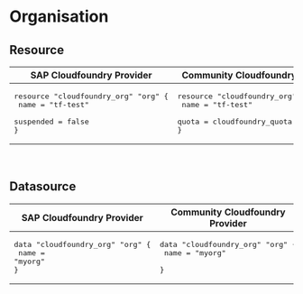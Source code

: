 # Organisation


## Resource




|  SAP Cloudfoundry Provider |Community Cloudfoundry Provider |
| -- | -- |
|  <pre>resource "cloudfoundry_org" "org" {</br>  name      = "tf-test"</br>  suspended = false</br>}</br></pre> |<pre>resource "cloudfoundry_org" "org" {</br>    name = "tf-test"</br>    quota = cloudfoundry_quota.runaway.id</br>}</br></pre> |

<br/>

## Datasource





|  SAP Cloudfoundry Provider | Community Cloudfoundry Provider  |
| -- | -- |
| <pre>data "cloudfoundry_org" "org" {</br>  name = "myorg"</br>}</br></pre>|<pre>data "cloudfoundry_org" "org" {</br>    name = "myorg"    </br>}</br></pre> |  
